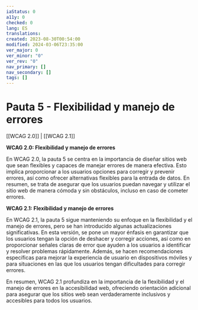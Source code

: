 ```yaml
---
iaStatus: 0
a11y: 0
checked: 0
lang: ES
translations: 
created: 2023-08-30T00:54:00
modified: 2024-03-06T23:35:00
ver_major: 0
ver_minor: "0"
ver_rev: "0"
nav_primary: []
nav_secondary: []
tags: []
---
```

# Pauta 5 - Flexibilidad y manejo de errores

[[WCAG 2.0]] | [[WCAG 2.1]]

**WCAG 2.0: Flexibilidad y manejo de errores**

En WCAG 2.0, la pauta 5 se centra en la importancia de diseñar sitios web que sean flexibles y capaces de manejar errores de manera efectiva. Esto implica proporcionar a los usuarios opciones para corregir y prevenir errores, así como ofrecer alternativas flexibles para la entrada de datos. En resumen, se trata de asegurar que los usuarios puedan navegar y utilizar el sitio web de manera cómoda y sin obstáculos, incluso en caso de cometer errores.

**WCAG 2.1: Flexibilidad y manejo de errores**

En WCAG 2.1, la pauta 5 sigue manteniendo su enfoque en la flexibilidad y el manejo de errores, pero se han introducido algunas actualizaciones significativas. En esta versión, se pone un mayor énfasis en garantizar que los usuarios tengan la opción de deshacer y corregir acciones, así como en proporcionar señales claras de error que ayuden a los usuarios a identificar y resolver problemas rápidamente. Además, se hacen recomendaciones específicas para mejorar la experiencia de usuario en dispositivos móviles y para situaciones en las que los usuarios tengan dificultades para corregir errores.

En resumen, WCAG 2.1 profundiza en la importancia de la flexibilidad y el manejo de errores en la accesibilidad web, ofreciendo orientación adicional para asegurar que los sitios web sean verdaderamente inclusivos y accesibles para todos los usuarios.
